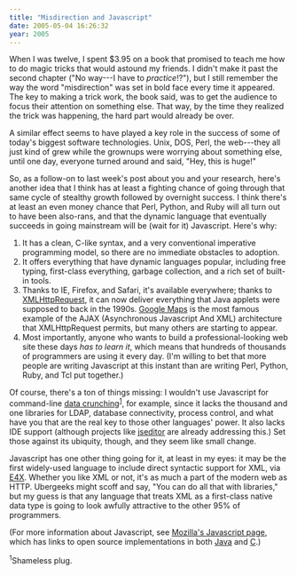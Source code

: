 ```yaml
---
title: "Misdirection and Javascript"
date: 2005-05-04 16:26:32
year: 2005
---
```

<p>When I was twelve, I spent $3.95 on a book that promised to teach
me how to do magic tricks that would astound my friends.  I didn't
make it past the second chapter ("No way---I have to
<em>practice</em>!?"), but I still remember the way the word
"misdirection" was set in bold face every time it appeared.  The key
to making a trick work, the book said, was to get the audience to
focus their attention on something else.  That way, by the time they
realized the trick was happening, the hard part would already be
over.</p>

<p>A similar effect seems to have played a key role in the success of
some of today's biggest software technologies.  Unix, DOS, Perl, the
web---they all just kind of grew while the grownups were worrying
about something else, until one day, everyone turned around and said,
"Hey, this is huge!"</p>

<p>So, as a follow-on to last week's post about you and
your research, here's another idea that I think has at least a
fighting chance of going through that same cycle of stealthy growth
followed by overnight success.  I think there's at least an even money
chance that Perl, Python, and Ruby will all turn out to have been
also-rans, and that the dynamic language that eventually succeeds in
going mainstream will be (wait for it) Javascript.  Here's why:</p>

<ol>

<li>It has a clean, C-like syntax, and a very conventional imperative
programming model, so there are no immediate obstacles to
adoption.</li>

<li>It offers everything that have dynamic languages popular,
including free typing, first-class everything, garbage collection, and
a rich set of built-in tools.</li>

<li>Thanks to IE, Firefox, and Safari, it's available everywhere;
thanks to <a href="http://www.xml.com/pub/a/2005/02/09/xml-http-request.html">XMLHttpRequest</a>,
it can now deliver everything that Java applets were supposed to back
in the 1990s.  <a href="http://maps.google.com/">Google Maps</a> is
the most famous example of the AJAX (Asynchronous Javascript And XML)
architecture that XMLHttpRequest permits, but many others are starting
to appear.</li>

<li>Most importantly, anyone who wants to build a professional-looking
web site these days <em>has to learn it</em>, which means that
hundreds of thousands of programmers are using it every day.  (I'm
willing to bet that more people are writing Javascript at this instant
than are writing Perl, Python, Ruby, and Tcl put together.)</li>

</ol>

<p>Of course, there's a ton of things missing: I wouldn't use
Javascript for command-line <a href="http://www.amazon.com/exec/obidos/ASIN/0974514071">data
crunching</a><sup><a href="#1">1</a></sup>, for example, since it
lacks the thousand and one libraries for LDAP, database connectivity,
process control, and what have you that are the real key to those
other languages' power.  It also lacks IDE support (although projects
like <a href="http://JSEditor.sourceforge.net/">jseditor</a> are
already addressing this.)  Set those against its ubiquity, though, and
they seem like small change.</p>

<p>Javascript has one other thing going for it, at least in my eyes:
it may be the first widely-used language to include direct syntactic
support for XML, via <a href="http://weblog.infoworld.com/udell/2004/09/29.html">E4X</a>.
Whether you like XML or not, it's as much a part of the modern web as
HTTP.  Ubergeeks might scoff and say, "You can do all that with
libraries," but my guess is that any language that treats XML as a
first-class native data type is going to look awfully attractive to
the other 95% of programmers.</p>

<p>(For more information about Javascript, see <a href="http://www.mozilla.org/js/">Mozilla's Javascript page</a>, which
has links to open source implementations in both <a href="http://www.mozilla.org/rhino/">Java</a> and <a href="http://www.mozilla.org/js/spidermonkey/">C</a>.)</p>

<p><a name="1"><sup>1</sup></a>Shameless plug.</p>
